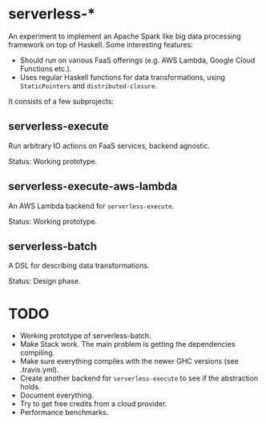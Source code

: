 # serverless-*

An experiment to implement an Apache Spark like big data processing framework on top of Haskell. Some interesting features:

* Should run on various FaaS offerings (e.g. AWS Lambda, Google Cloud Functions etc.).
* Uses regular Haskell functions for data transformations, using `StaticPointers` and `distributed-closure`.

It consists of a few subprojects:

## serverless-execute

Run arbitrary IO actions on FaaS services, backend agnostic.

Status: Working prototype.

## serverless-execute-aws-lambda

An AWS Lambda backend for `serverless-execute`.

Status: Working prototype.

## serverless-batch

A DSL for describing data transformations.

Status: Design phase.

# TODO

* Working prototype of serverless-batch.
* Make Stack work. The main problem is getting the dependencies compiling.
* Make sure everything compiles with the newer GHC versions (see .travis.yml).
* Create another backend for `serverless-execute` to see if the abstraction holds.
* Document everything.
* Try to get free credits from a cloud provider.
* Performance benchmarks.
